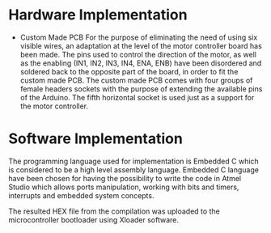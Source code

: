 # Hardware Implementation

* Custom Made PCB
For the purpose of eliminating the need of using six visible wires, an adaptation at the level of the motor controller board has been made. The pins used to control the direction of the motor, as well as the enabling (IN1, IN2, IN3, IN4, ENA, ENB) have been disordered and soldered back to the opposite part of the board, in order to fit the custom made PCB. The custom made PCB comes with four groups of female headers sockets with the purpose of extending the available pins of the Arduino. The fifth horizontal socket is used just as a support for the motor controller.

# Software Implementation

The programming language used for implementation is Embedded C which is considered to be a high level assembly language. Embedded C language have been chosen for having the possibility to write the code in Atmel Studio which allows ports manipulation, working with bits and timers, interrupts and embedded system concepts.

The resulted HEX file from the compilation was uploaded to the microcontroller bootloader using Xloader software.


